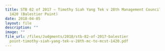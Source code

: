 ```yaml
---
title: STB 82 of 2017 – Timothy Siah Yang Tek v 28th Management Council to MCST
  1420 (Balestier Point)
date: 2018-04-05
layout: file
description: ""
image: ""
file_url: /files/Judgments/2018/stb-82-of-2017-balestier
  point-timothy-siah-yang-tek-v-28th-mc-to-mcst-1420.pdf
---
```

